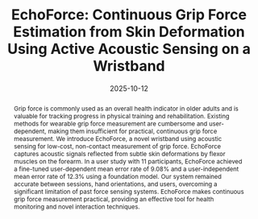 ---
title: "EchoForce: Continuous Grip Force Estimation from Skin Deformation Using Active Acoustic Sensing on a Wristband"
teaser: "/images/echoforce.png"
date: "2025-10-12"
collection: publications
authors: "Kian Mahmoodi*, Yudong Xie*, <b>Tan Gemicioglu</b>*, Chi-Jung Lee, Jiwan Kim, Cheng Zhang"
venue: "Proceedings of the 2025 ACM International Symposium on Wearable Computers"
abstract: "Grip force is commonly used as an overall health indicator in older adults and is valuable for tracking progress in physical training and rehabilitation. Existing methods for wearable grip force measurement are cumbersome and user-dependent, making them insufficient for practical, continuous grip force measurement. We introduce EchoForce, a novel wristband using acoustic sensing for low-cost, non-contact measurement of grip force. EchoForce captures acoustic signals reflected from subtle skin deformations by flexor muscles on the forearm. In a user study with 11 participants, EchoForce achieved a fine-tuned user-dependent mean error rate of 9.08% and a user-independent mean error rate of 12.3% using a foundation model. Our system remained accurate between sessions, hand orientations, and users, overcoming a significant limitation of past force sensing systems. EchoForce makes continuous grip force measurement practical, providing an effective tool for health monitoring and novel interaction techniques."
link: "/files/papers/EchoForce_ISWC_2025.pdf"
category: full-paper
tags: [sensing, ultrasound, muscle]
links:
- [paper, pdf, /files/papers/EchoForce_ISWC_2025.pdf]
- [doi, https://doi.org/10.1145/3715071.3750405]

---